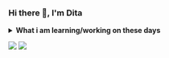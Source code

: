 ### Hi there 👋, I'm Dita 

<details>
 <summary><strong>What i am learning/working on these days</strong></summary>
    &emsp;🔭 I’m currently work as Software Quality Assurance, looking for new opportunity with similar role</br>
    &emsp;🌱 Interest for IT Project Manager and System Analyst position. </br>
    &emsp; 💬 Ask me about anything.</br>
    &emsp; 📫 How to reach me: <a href="https://www.linkedin.com/in/pramaditasielda/">LinkedIn!</a></br>
    &emsp; 📫 Email me: pramaditasielda@gmail.com </br>
    &emsp; 😄 Pronouns: She/Her </br>
</details>

<p>
    <img src="https://github-readme-stats.vercel.app/api?username=Pramadita&hide=contribs,prs&show_icons=true&hide_border=true&title_color=000" />
    <img src="https://github-readme-stats.sera5-dev.vercel.app/api/top-langs/?username=Pramadita&hide_border=true&layout=compact&title_color=000000&tetx_color=000000" width="">
</p>

<!--
**Pramadita/Pramadita** is a ✨ _special_ ✨ repository because its `README.md` (this file) appears on your GitHub profile.

Here are some ideas to get you started:

- 🔭 I’m currently working on
- 🌱 I’m currently learning ...
- 👯 I’m looking to collaborate on ...
- 🤔 I’m looking for help with ...
- 💬 Ask me about ...
- 📫 How to reach me: ...
- 😄 Pronouns: ...
- ⚡ Fun fact: ...
-->
